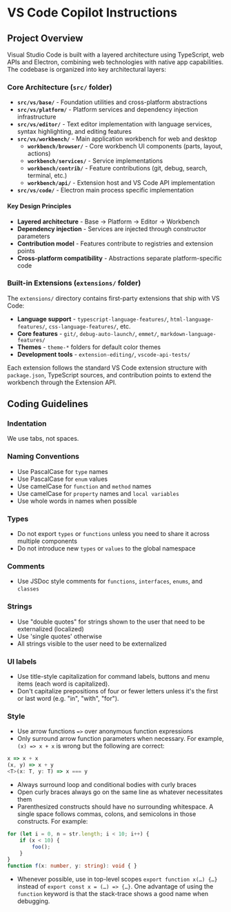 # VS Code Copilot Instructions

## Project Overview

Visual Studio Code is built with a layered architecture using TypeScript, web APIs and Electron, combining web technologies with native app capabilities. The codebase is organized into key architectural layers:

### Core Architecture (`src/` folder)
- **`src/vs/base/`** - Foundation utilities and cross-platform abstractions
- **`src/vs/platform/`** - Platform services and dependency injection infrastructure
- **`src/vs/editor/`** - Text editor implementation with language services, syntax highlighting, and editing features
- **`src/vs/workbench/`** - Main application workbench for web and desktop
  - **`workbench/browser/`** - Core workbench UI components (parts, layout, actions)
  - **`workbench/services/`** - Service implementations
  - **`workbench/contrib/`** - Feature contributions (git, debug, search, terminal, etc.)
  - **`workbench/api/`** - Extension host and VS Code API implementation
- **`src/vs/code/`** - Electron main process specific implementation

#### Key Design Principles
- **Layered architecture** - Base → Platform → Editor → Workbench
- **Dependency injection** - Services are injected through constructor parameters
- **Contribution model** - Features contribute to registries and extension points
- **Cross-platform compatibility** - Abstractions separate platform-specific code

### Built-in Extensions (`extensions/` folder)
The `extensions/` directory contains first-party extensions that ship with VS Code:
- **Language support** - `typescript-language-features/`, `html-language-features/`, `css-language-features/`, etc.
- **Core features** - `git/`, `debug-auto-launch/`, `emmet/`, `markdown-language-features/`
- **Themes** - `theme-*` folders for default color themes
- **Development tools** - `extension-editing/`, `vscode-api-tests/`

Each extension follows the standard VS Code extension structure with `package.json`, TypeScript sources, and contribution points to extend the workbench through the Extension API.

## Coding Guidelines

### Indentation

We use tabs, not spaces.

### Naming Conventions

* Use PascalCase for `type` names
* Use PascalCase for `enum` values
* Use camelCase for `function` and `method` names
* Use camelCase for `property` names and `local variables`
* Use whole words in names when possible

### Types

* Do not export `types` or `functions` unless you need to share it across multiple components
* Do not introduce new `types` or `values` to the global namespace

### Comments

* Use JSDoc style comments for `functions`, `interfaces`, `enums`, and `classes`

### Strings

* Use "double quotes" for strings shown to the user that need to be externalized (localized)
* Use 'single quotes' otherwise
* All strings visible to the user need to be externalized

### UI labels
* Use title-style capitalization for command labels, buttons and menu items (each word is capitalized).
* Don't capitalize prepositions of four or fewer letters unless it's the first or last word (e.g. "in", "with", "for").

### Style

* Use arrow functions `=>` over anonymous function expressions
* Only surround arrow function parameters when necessary. For example, `(x) => x + x` is wrong but the following are correct:

```typescript
x => x + x
(x, y) => x + y
<T>(x: T, y: T) => x === y
```

* Always surround loop and conditional bodies with curly braces
* Open curly braces always go on the same line as whatever necessitates them
* Parenthesized constructs should have no surrounding whitespace. A single space follows commas, colons, and semicolons in those constructs. For example:

```typescript
for (let i = 0, n = str.length; i < 10; i++) {
    if (x < 10) {
        foo();
    }
}
function f(x: number, y: string): void { }
```

* Whenever possible, use in top-level scopes `export function x(…) {…}` instead of `export const x = (…) => {…}`. One advantage of using the `function` keyword is that the stack-trace shows a good name when debugging.
